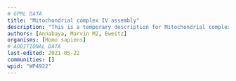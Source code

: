 ```yaml
---
# GPML DATA
title: "Mitochondrial complex IV assembly"
description: "This is a temporary description for Mitochondrial complex IV assembly"
authors: [Annabaya, Marvin M2, Eweitz]
organisms: [Homo sapiens]
# ADDITIONAL DATA
last-edited: 2021-05-22
communities: []
wpid: "WP4922"
---
```

